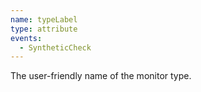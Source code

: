 ```yaml
---
name: typeLabel
type: attribute
events:
  - SyntheticCheck
---
```


The user-friendly name of the monitor type.